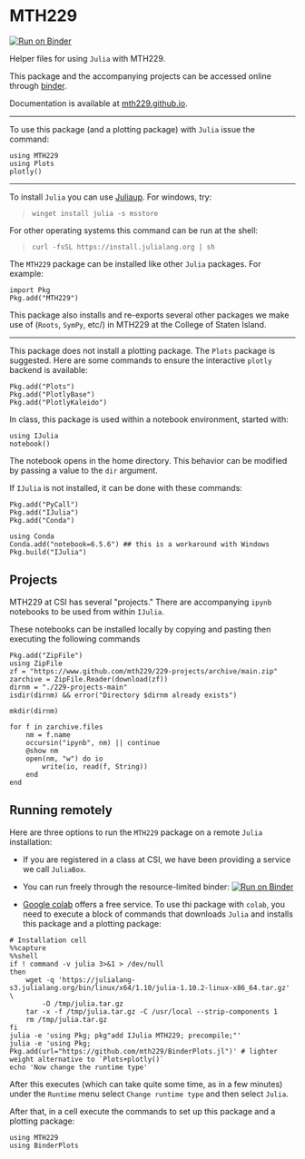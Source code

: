 # MTH229

[![Run on Binder](https://mybinder.org/badge_logo.svg)](https://mybinder.org/v2/gh/mth229/229-projects/lite?labpath=blank-notebook.ipynb)


Helper files for using `Julia` with MTH229.

This package and the accompanying projects can be accessed online through [binder](https://mybinder.org/v2/gh/mth229/229-projects/master).


Documentation is available at [mth229.github.io](https://mth229.github.io/).

----

To use this package (and a plotting package) with `Julia` issue the command:

```noeval
using MTH229
using Plots
plotly()
```

----

To install `Julia` you can use [Juliaup](https://github.com/JuliaLang/juliaup). For windows, try:

> `winget install julia -s msstore`

For other operating systems this command can be run at the shell:

> `curl -fsSL https://install.julialang.org | sh`


The `MTH229` package can be installed like other `Julia` packages. For example:

```noeval
import Pkg
Pkg.add("MTH229")
```

This package also installs and re-exports several other packages we make use of (`Roots`, `SymPy`, etc/) in  MTH229 at the College of Staten Island.

----

This package does not install a plotting package. The `Plots` package is suggested. Here are some commands to ensure the interactive `plotly` backend is available:

```noeval
Pkg.add("Plots")
Pkg.add("PlotlyBase")
Pkg.add("PlotlyKaleido")
```

In class, this package is used within a notebook environment, started with:

```noeval
using IJulia
notebook()
```

The notebook opens in the home directory. This behavior can be modified by passing a value to the `dir` argument.

If `IJulia` is not installed, it can be done with these commands:

```noeval
Pkg.add("PyCall")
Pkg.add("IJulia")
Pkg.add("Conda")

using Conda
Conda.add("notebook=6.5.6") ## this is a workaround with Windows
Pkg.build("IJulia")
```

## Projects

MTH229 at CSI has several "projects." There are accompanying `ipynb` notebooks to be used from within `IJulia`.

These notebooks can be installed locally by copying and pasting then executing the following commands

```
Pkg.add("ZipFile")
using ZipFile
zf = "https://www.github.com/mth229/229-projects/archive/main.zip"
zarchive = ZipFile.Reader(download(zf))
dirnm = "./229-projects-main"
isdir(dirnm) && error("Directory $dirnm already exists")

mkdir(dirnm)

for f in zarchive.files
    nm = f.name
    occursin("ipynb", nm) || continue
    @show nm
    open(nm, "w") do io
        write(io, read(f, String))
    end
end
```

## Running remotely

Here are three options to run the `MTH229` package on a remote `Julia` installation:

* If you are registered in a class at CSI, we have been providing a service we call `JuliaBox`.

* You can run freely through the resource-limited binder: [![Run on Binder](https://mybinder.org/badge_logo.svg)](https://mybinder.org/v2/gh/mth229/229-projects/lite?labpath=blank-notebook.ipynb)

* [Google colab](https://colab.research.google.com/) offers a free service. To use thi package with `colab`, you need to execute a block of commands that downloads `Julia` and installs this package and a plotting package:

```
# Installation cell
%%capture
%%shell
if ! command -v julia 3>&1 > /dev/null
then
    wget -q 'https://julialang-s3.julialang.org/bin/linux/x64/1.10/julia-1.10.2-linux-x86_64.tar.gz' \
        -O /tmp/julia.tar.gz
    tar -x -f /tmp/julia.tar.gz -C /usr/local --strip-components 1
    rm /tmp/julia.tar.gz
fi
julia -e 'using Pkg; pkg"add IJulia MTH229; precompile;"'
julia -e 'using Pkg; Pkg.add(url="https://github.com/mth229/BinderPlots.jl")' # lighter weight alternative to `Plots+plotly()`
echo 'Now change the runtime type'
```

After this executes (which can take quite some time, as in a few minutes) under the `Runtime` menu select `Change runtime type` and then select `Julia`.

After that, in a cell execute the commands to set up this package and a plotting package:

```
using MTH229
using BinderPlots
```
